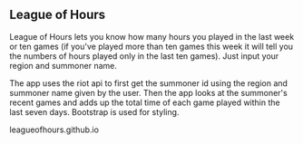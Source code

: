 ## League of Hours

League of Hours lets you know how many hours you played in the last week or ten games (if you've played more than ten games this week it will tell you the numbers of hours played only in the last ten games). Just input your region and summoner name.

The app uses the riot api to first get the summoner id using the region and summoner name given by the user. Then the app looks at the summoner's recent games and adds up the total time of each game played within the last seven days. Bootstrap is used for styling.

leagueofhours.github.io
